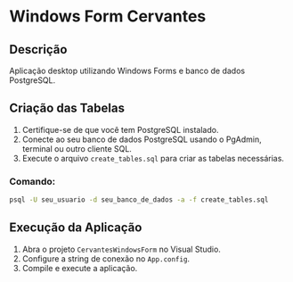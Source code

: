 # Windows Form Cervantes

## Descrição
Aplicação desktop utilizando Windows Forms e banco de dados PostgreSQL.

## Criação das Tabelas

1. Certifique-se de que você tem PostgreSQL instalado.
2. Conecte ao seu banco de dados PostgreSQL usando o PgAdmin, terminal ou outro cliente SQL.
3. Execute o arquivo `create_tables.sql` para criar as tabelas necessárias.

### Comando:
```sh
psql -U seu_usuario -d seu_banco_de_dados -a -f create_tables.sql
```

## Execução da Aplicação
1. Abra o projeto `CervantesWindowsForm` no Visual Studio.
2. Configure a string de conexão no `App.config`.
3. Compile e execute a aplicação.
